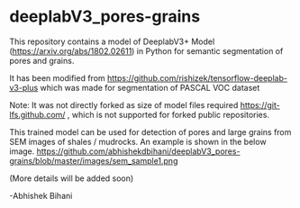 # deeplabV3_pores-grains
This repository contains a model of DeeplabV3+ Model (https://arxiv.org/abs/1802.02611) in Python for semantic segmentation of pores and grains. 

It has been modified from https://github.com/rishizek/tensorflow-deeplab-v3-plus which was made for segmentation of PASCAL VOC dataset

Note: It was not directly forked as size of model files required https://git-lfs.github.com/ , which is not supported for forked public repositories.

This trained model can be used for detection of pores and large grains from SEM images of shales / mudrocks. An example is shown in the below image.
https://github.com/abhishekdbihani/deeplabV3_pores-grains/blob/master/images/sem_sample1.png


(More details will be added soon)

-Abhishek Bihani
